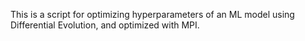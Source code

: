 This is a script for optimizing hyperparameters of an ML model using Differential Evolution, and optimized with MPI.  
